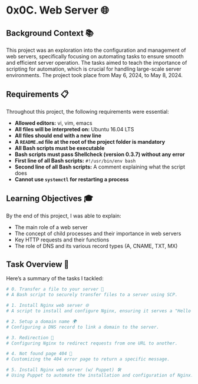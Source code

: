 # 0x0C. Web Server 🌐

## Background Context 📚

This project was an exploration into the configuration and management of web servers, specifically focusing on automating tasks to ensure smooth and efficient server operation. The tasks aimed to teach the importance of scripting for automation, which is crucial for handling large-scale server environments. The project took place from May 6, 2024, to May 8, 2024.

## Requirements 📋

Throughout this project, the following requirements were essential:

- **Allowed editors:** vi, vim, emacs
- **All files will be interpreted on:** Ubuntu 16.04 LTS
- **All files should end with a new line**
- **A `README.md` file at the root of the project folder is mandatory**
- **All Bash scripts must be executable**
- **Bash scripts must pass Shellcheck (version 0.3.7) without any error**
- **First line of all Bash scripts:** `#!/usr/bin/env bash`
- **Second line of all Bash scripts:** A comment explaining what the script does
- **Cannot use `systemctl` for restarting a process**

## Learning Objectives 🎓

By the end of this project, I was able to explain:

- The main role of a web server
- The concept of child processes and their importance in web servers
- Key HTTP requests and their functions
- The role of DNS and its various record types (A, CNAME, TXT, MX)

## Task Overview 📝

Here’s a summary of the tasks I tackled:

```bash
# 0. Transfer a file to your server 🔄
# A Bash script to securely transfer files to a server using SCP.

# 1. Install Nginx web server 🌐
# A script to install and configure Nginx, ensuring it serves a "Hello World!" page.

# 2. Setup a domain name 🌍
# Configuring a DNS record to link a domain to the server.

# 3. Redirection 🔀
# Configuring Nginx to redirect requests from one URL to another.

# 4. Not found page 404 🚫
# Customizing the 404 error page to return a specific message.

# 5. Install Nginx web server (w/ Puppet) 🛠️
# Using Puppet to automate the installation and configuration of Nginx.
